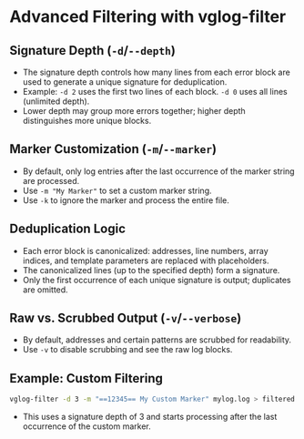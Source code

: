 # Advanced Filtering with vglog-filter

## Signature Depth (`-d`/`--depth`)
- The signature depth controls how many lines from each error block are used to generate a unique signature for deduplication.
- Example: `-d 2` uses the first two lines of each block. `-d 0` uses all lines (unlimited depth).
- Lower depth may group more errors together; higher depth distinguishes more unique blocks.

## Marker Customization (`-m`/`--marker`)
- By default, only log entries after the last occurrence of the marker string are processed.
- Use `-m "My Marker"` to set a custom marker string.
- Use `-k` to ignore the marker and process the entire file.

## Deduplication Logic
- Each error block is canonicalized: addresses, line numbers, array indices, and template parameters are replaced with placeholders.
- The canonicalized lines (up to the specified depth) form a signature.
- Only the first occurrence of each unique signature is output; duplicates are omitted.

## Raw vs. Scrubbed Output (`-v`/`--verbose`)
- By default, addresses and certain patterns are scrubbed for readability.
- Use `-v` to disable scrubbing and see the raw log blocks.

## Example: Custom Filtering
```sh
vglog-filter -d 3 -m "==12345== My Custom Marker" mylog.log > filtered.log
```
- This uses a signature depth of 3 and starts processing after the last occurrence of the custom marker. 
